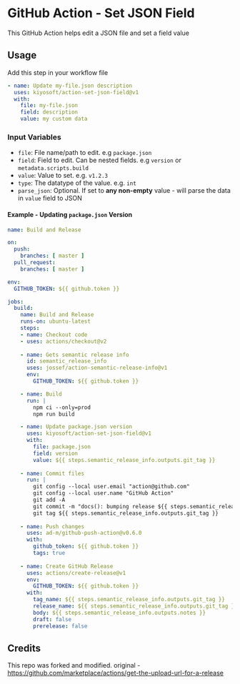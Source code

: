# GitHub Action - Set JSON Field
This GitHub Action helps edit a JSON file and set a field value

## Usage

Add this step in your workflow file
```yaml
- name: Update my-file.json description
  uses: kiyosoft/action-set-json-field@v1
  with:
    file: my-file.json
    field: description
    value: my custom data
```

### Input Variables

- `file`: File name/path to edit. e.g `package.json`
- `field`: Field to edit. Can be nested fields. e.g `version` or `metadata.scripts.build`
- `value`: Value to set. e.g. `v1.2.3`
- `type`: The datatype of the value. e.g. `int`
- `parse_json`: Optional. If set to **any non-empty** value - will parse the data in `value` field to JSON


#### Example - Updating `package.json` Version


```yaml
name: Build and Release

on:
  push:
    branches: [ master ]
  pull_request:
    branches: [ master ]

env:
  GITHUB_TOKEN: ${{ github.token }}

jobs:
  build:
    name: Build and Release
    runs-on: ubuntu-latest
    steps:
    - name: Checkout code
    - uses: actions/checkout@v2
 
    - name: Gets semantic release info
      id: semantic_release_info
      uses: jossef/action-semantic-release-info@v1
      env:
        GITHUB_TOKEN: ${{ github.token }}

    - name: Build
      run: |
        npm ci --only=prod
        npm run build

    - name: Update package.json version
      uses: kiyosoft/action-set-json-field@v1
      with:
        file: package.json
        field: version
        value: ${{ steps.semantic_release_info.outputs.git_tag }}
    
    - name: Commit files
      run: |
        git config --local user.email "action@github.com"
        git config --local user.name "GitHub Action"
        git add -A
        git commit -m "docs(): bumping release ${{ steps.semantic_release_info.outputs.git_tag }}"
        git tag ${{ steps.semantic_release_info.outputs.git_tag }}
        
    - name: Push changes
      uses: ad-m/github-push-action@v0.6.0
      with:
        github_token: ${{ github.token }}
        tags: true
    
    - name: Create GitHub Release
      uses: actions/create-release@v1
      env:
        GITHUB_TOKEN: ${{ github.token }}
      with:
        tag_name: ${{ steps.semantic_release_info.outputs.git_tag }}
        release_name: ${{ steps.semantic_release_info.outputs.git_tag }}
        body: ${{ steps.semantic_release_info.outputs.notes }}
        draft: false
        prerelease: false
```


## Credits
This repo was forked and modified. original - https://github.com/marketplace/actions/get-the-upload-url-for-a-release
